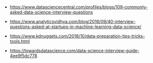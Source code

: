 * https://www.datasciencecentral.com/profiles/blogs/109-commonly-asked-data-science-interview-questions
* https://www.analyticsvidhya.com/blog/2016/09/40-interview-questions-asked-at-startups-in-machine-learning-data-science/

* https://www.kdnuggets.com/2016/10/data-preparation-tips-tricks-tools.html

* https://towardsdatascience.com/data-science-interview-guide-4ee9f5dc778
